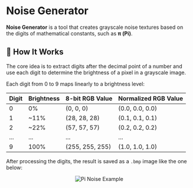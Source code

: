 # Noise Generator

**Noise Generator** is a tool that creates grayscale noise textures based on the digits of mathematical constants, such as **π (Pi)**.

## 🧠 How It Works

The core idea is to extract digits after the decimal point of a number and use each digit to determine the brightness of a pixel in a grayscale image.

Each digit from 0 to 9 maps linearly to a brightness level:

<div align="center">
  
| Digit | Brightness | 8-bit RGB Value | Normalized RGB Value |
|-------|------------|------------------|-----------------------|
| 0     | 0%         | (0, 0, 0)        | (0.0, 0.0, 0.0)       |
| 1     | ~11%       | (28, 28, 28)     | (0.1, 0.1, 0.1)       |
| 2     | ~22%       | (57, 57, 57)     | (0.2, 0.2, 0.2)       |
| ...   | ...        | ...              | ...                   |
| 9     | 100%       | (255, 255, 255)  | (1.0, 1.0, 1.0)       |
  
</div>

After processing the digits, the result is saved as a `.bmp` image like the one below:

<p align="center">
  <img src="https://github.com/user-attachments/assets/1fae23a5-b357-4caa-afa0-0ead2e4c621e" alt="Pi Noise Example">
</p>
